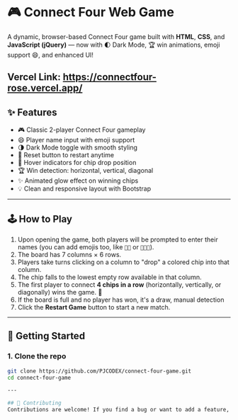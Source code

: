 # 🎮 Connect Four Web Game

A dynamic, browser-based Connect Four game built with **HTML**, **CSS**, and **JavaScript (jQuery)**
— now with 🌓 Dark Mode, 🏆 win animations, emoji support 😄, and enhanced UI!

Vercel Link: https://connectfour-rose.vercel.app/
---

## ✨ Features

- 🎮 Classic 2-player Connect Four gameplay
- 😄 Player name input with emoji support
- 🌗 Dark Mode toggle with smooth styling
- 🔄 Reset button to restart anytime
- 🧲 Hover indicators for chip drop position
- 🏆 Win detection: horizontal, vertical, diagonal
- ✨ Animated glow effect on winning chips
- 💡 Clean and responsive layout with Bootstrap

---

## 🕹️ How to Play

1. Upon opening the game, both players will be prompted to enter their names (you can add emojis too, like `👧🔴` or `🧑‍💻🔵`).
2. The board has 7 columns × 6 rows.
3. Players take turns clicking on a column to "drop" a colored chip into that column.
4. The chip falls to the lowest empty row available in that column.
5. The first player to connect **4 chips in a row** (horizontally, vertically, or diagonally) wins the game. 🎉
6. If the board is full and no player has won, it's a draw, manual detection
7. Click the **Restart Game** button to start a new match.

---

## 🚀 Getting Started

### 1. Clone the repo
```bash
git clone https://github.com/PJCODEX/connect-four-game.git
cd connect-four-game

---

## 🤝 Contributing 
Contributions are welcome! If you find a bug or want to add a feature, just open an issue or pull request 

